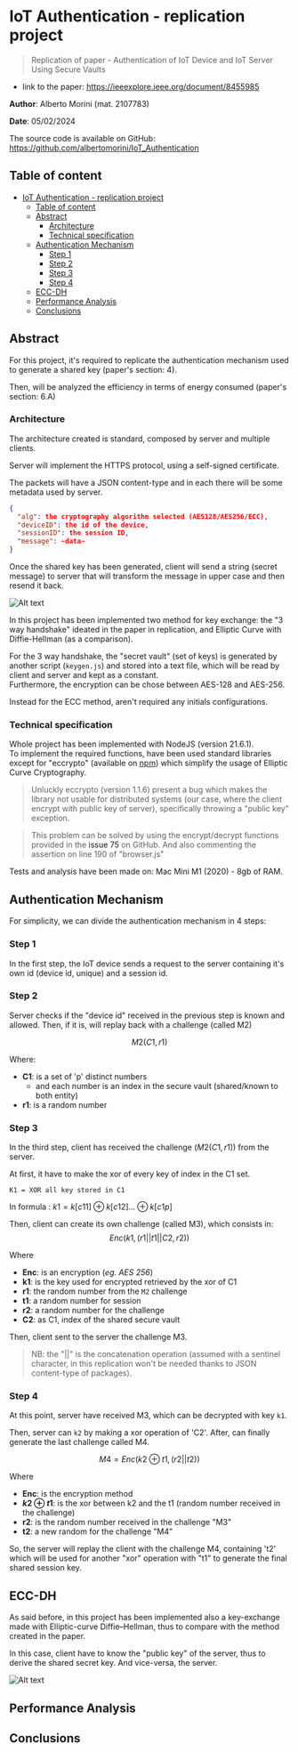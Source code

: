 # IoT Authentication - replication project

> Replication of paper - Authentication of IoT Device and IoT Server Using Secure Vaults
- link to the paper: https://ieeexplore.ieee.org/document/8455985

**Author**: Alberto Morini (mat. 2107783)

**Date**: 05/02/2024 

The source code is available on GitHub: https://github.com/albertomorini/IoT_Authentication


<div style="page-break-after: always;"></div>


## Table of content
- [IoT Authentication - replication project](#iot-authentication---replication-project)
  - [Table of content](#table-of-content)
  - [Abstract](#abstract)
    - [Architecture](#architecture)
    - [Technical specification](#technical-specification)
  - [Authentication Mechanism](#authentication-mechanism)
    - [Step 1](#step-1)
    - [Step 2](#step-2)
    - [Step 3](#step-3)
    - [Step 4](#step-4)
  - [ECC-DH](#ecc-dh)
  - [Performance Analysis](#performance-analysis)
  - [Conclusions](#conclusions)


<div style="page-break-after: always;"></div>

## Abstract

For this project, it's required to replicate the authentication mechanism used to generate a shared key (paper's section: 4). 

Then, will be analyzed the efficiency in terms of energy consumed (paper's section: 6.A)

### Architecture

The architecture created is standard, composed by server and multiple clients.

Server will implement the HTTPS protocol, using a self-signed certificate.

The packets will have a JSON content-type and in each there will be some metadata used by server.
```JSON
{
  "alg": the cryptography algorithm selected (AES128/AES256/ECC),
  "deviceID": the id of the device,
  "sessionID": the session ID,
  "message": ~data~
}
```

Once the shared key has been generated, client will send a string (secret message) to server that will transform the message in upper case and then resend it back.


![Alt text](img/Panoramic.png)

In this project has been implemented two method for key exchange: the "3 way handshake" ideated in the paper in replication, and Elliptic Curve with Diffie-Hellman (as a comparison).

For the 3 way handshake, the "secret vault" (set of keys) is generated by another script (`keygen.js`) and stored into a text file, which will be read by client and server and kept as a constant.
<br/>
Furthermore, the encryption can be chose between AES-128 and AES-256.

Instead for the ECC method, aren't required any initials configurations.


### Technical specification

Whole project has been implemented with NodeJS (version 21.6.1).
<br/>
To implement the required functions, have been used standard libraries except for "eccrypto" (available on <a href="https://www.npmjs.com/package/eccrypto">npm</a>) which simplify the usage of Elliptic Curve Cryptography.

> Unluckly eccrypto (version 1.1.6) present a bug which makes the library not usable for distributed systems (our case, where the client encrypt with public key of server), specifically throwing a "public key" exception.

> This problem can be solved by using the encrypt/decrypt functions provided in the <a hfref="https://github.com/bitchan/eccrypto/issues/75#issuecomment-966437447">issue 75</a> on GitHub.
> And also commenting the assertion on line 190 of "browser.js"


Tests and analysis have been made on: Mac Mini M1 (2020) - 8gb of RAM.


## Authentication Mechanism

For simplicity, we can divide the authentication mechanism in 4 steps:

### Step 1
In the first step, the IoT device sends a request to the server containing it's own id (device id, unique) and a session id.

### Step 2

Server checks if the "device id" received in the previous step is known and allowed. Then, if it is, will replay back with a challenge (called M2)

$$M2(C1,r1)$$

Where:

- **C1**: is a set of 'p' distinct numbers
  -  and each number is an index in the secure vault (shared/known to both entity)
-  **r1**: is a random number


### Step 3

In the third step, client has received the challenge ($M2(C1,r1)$) from the server.

At first, it have to make the xor of every key of index in the C1 set.

`K1 = XOR all key stored in C1`

In formula : $k1 = k[c11] \oplus k[c12] ... \oplus k[c1p]$

Then, client can create its own challenge (called M3), which consists in: 
$$Enc(k1,(r1 || t1 || {C2,r2}))$$


Where

- **Enc**: is an encryption (*eg. AES 256*)
- **k1**: is the key used for encrypted retrieved by the xor of C1
- **r1**: the random number from the `M2` challenge
- **t1**: a random number for session
- **r2**: a random number for the challenge
- **C2**: as C1, index of the shared secure vault

Then, client sent to the server the challenge M3.

> NB: the "||" is the concatenation operation (assumed with a sentinel character, in this replication won't be needed thanks to JSON content-type of packages).


### Step 4

At this point, server have received M3, which can be decrypted with key `k1`.

Then, server can `k2` by making a xor operation of 'C2'. After, can finally generate the last challenge called M4.

$$M4= Enc( k2 \oplus t1 ,(r2 || t2))$$

Where

- **Enc**: is the encryption method
- **$k2 \oplus t1$**: is the xor between k2 and the t1 (random number received in the challenge)
- **r2**: is the random number received in the challenge "M3"
- **t2**: a new random for the challenge "M4"

So, the server will replay the client with the challenge M4, containing 't2' which will be used for another "xor" operation with "t1" to generate the final shared session key.


## ECC-DH

As said before, in this project has been implemented also a key-exchange made with Elliptic-curve Diffie–Hellman, thus to compare with the method created in the paper.

In this case, client have to know the "public key" of the server, thus to derive the shared secret key. And vice-versa, the server.

![Alt text](img/Panoramic.png)


## Performance Analysis



## Conclusions

<!-- ATTENZIONE: ti sei accorto che il timer global è inutile, esegui in ECC e capisci -->